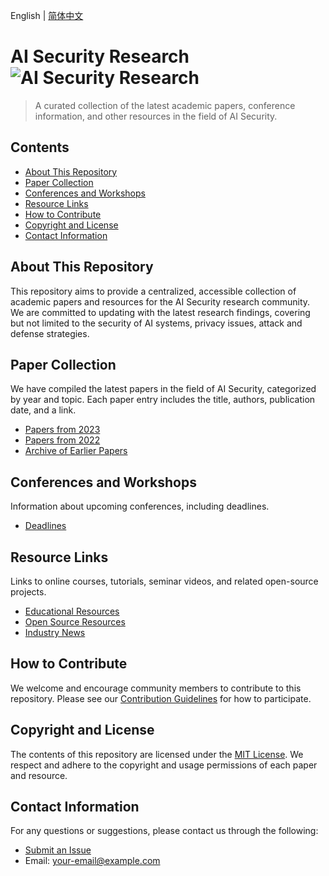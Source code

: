English | [简体中文](README_CN.md)
# AI Security Research ![AI Security Research](https://img.shields.io/badge/MIT-License-blue)

> A curated collection of the latest academic papers, conference information, and other resources in the field of AI Security.

## Contents
- [About This Repository](#about-this-repository)
- [Paper Collection](#paper-collection)
- [Conferences and Workshops](#conferences-and-workshops)
- [Resource Links](#resource-links)
- [How to Contribute](#how-to-contribute)
- [Copyright and License](#copyright-and-license)
- [Contact Information](#contact-information)

## About This Repository
This repository aims to provide a centralized, accessible collection of academic papers and resources for the AI Security research community. We are committed to updating with the latest research findings, covering but not limited to the security of AI systems, privacy issues, attack and defense strategies.

## Paper Collection
We have compiled the latest papers in the field of AI Security, categorized by year and topic. Each paper entry includes the title, authors, publication date, and a link.

- [Papers from 2023](/papers/2023.md)
- [Papers from 2022](/papers/2022.md)
- [Archive of Earlier Papers](/papers/archive.md)

## Conferences and Workshops
Information about upcoming conferences, including deadlines.

- [Deadlines](https://sec-deadlines.github.io/)

## Resource Links
Links to online courses, tutorials, seminar videos, and related open-source projects.

- [Educational Resources](/resources/education.md)
- [Open Source Resources](/resources/opensource.md)
- [Industry News](/resources/news.md)

## How to Contribute
We welcome and encourage community members to contribute to this repository. Please see our [Contribution Guidelines](CONTRIBUTING.md) for how to participate.

## Copyright and License
The contents of this repository are licensed under the [MIT License](LICENSE). We respect and adhere to the copyright and usage permissions of each paper and resource.

## Contact Information
For any questions or suggestions, please contact us through the following:

- [Submit an Issue](https://github.com/AI-Security-Research/issues)
- Email: your-email@example.com
